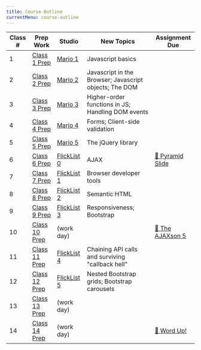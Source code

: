 ```yaml
---
title: Course Outline
currentMenu: course-outline
---
```


Class # | Prep Work | Studio | New Topics | Assignment Due
|-------|-----------|--------|------------|---------------|
1 | [Class 1 Prep](../class-prep/1) | [Mario 1](../studios/mario/1) | Javascript basics | |
2 | [Class 2 Prep](../class-prep/2) | [Mario 2](.../studios/mario/2) | Javascript in the Browser; Javascript objects; The DOM | |
3 | [Class 3 Prep](../class-prep/3) | [Mario 3](../studios/mario/3) | Higher-order functions in JS; Handling DOM events | |
4 | [Class 4 Prep](../class-prep/4) | [Mario 4](../studios/mario/4) | Forms; Client-side validation | |
5 | [Class 5 Prep](../class-prep/5) | [Mario 5](../studios/mario/5) | The jQuery library | |
6 | [Class 6 Prep](../class-prep/6) | [FlickList 0](../studios/flicklist/0) | AJAX | [🐘 Pyramid Slide][pyramid-slide] |
7 | [Class 7 Prep](../class-prep/7) | [FlickList 1](../studios/flicklist/1) | Browser developer tools | |
8 | [Class 8 Prep](../class-prep/8) | [FlickList 2](../studios/flicklist/2) | Semantic HTML | |
9 | [Class 9 Prep](../class-prep/9) | [FlickList 3](../studios/flicklist/3) | Responsiveness; Bootstrap | |
10 | [Class 10 Prep](../class-prep/10) | (work day) | | [🐘 The AJAXson 5][ajaxson-5] |
11 | [Class 11 Prep](../class-prep/11) | [FlickList 4](../studios/flicklist/4) | Chaining API calls and surviving "callback hell" | |
12 | [Class 12 Prep](../class-prep/12) | [FlickList 5](../studios/flicklist/5) | Nested Bootstrap grids; Bootstrap carousels | |
13 | [Class 13 Prep](../class-prep/13) | (work day) | | |
14 | [Class 14 Prep](../class-prep/14) | (work day) | | [🐘 Word Up!][word-up] |


[pyramid-slide]: ../assignments/pyramid-slide
[ajaxson-5]: ../assignments/ajaxson-5
[word-up]: ../assignments/word-up
